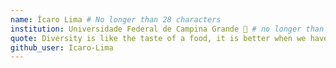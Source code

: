```yaml
---
name: Ícaro Lima # No longer than 28 characters
institution: Universidade Federal de Campina Grande 🚩 # no longer than 58 characters
quote: Diversity is like the taste of a food, it is better when we have several ingredients # no longer than 100 characters, avoid using quotes(") to guarantee the format remains the same.
github_user: Icaro-Lima
---
```

